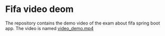 # Fifa video deom

The repository contains the demo video of the exam about fifa spring boot app.
The video is named [video_demo.mp4](video_demo.mp4)
